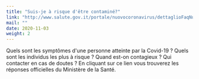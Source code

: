 ```yaml
---
title: "Suis-je à risque d'être contaminé?"
link: "http://www.salute.gov.it/portale/nuovocoronavirus/dettaglioFaqNuovoCoronavirus.jsp?lingua=italiano&id=234#2"
mail: ""
date: 2020-11-03
weight: 2
---
```


Quels sont les symptômes d'une personne atteinte par la Covid-19 ? Quels sont les individus les plus à risque ? Quand est-on contagieux ? Qui contacter en cas de doutes ? En cliquant sur ce lien vous trouverez les réponses officielles du Ministère de la Santé. 